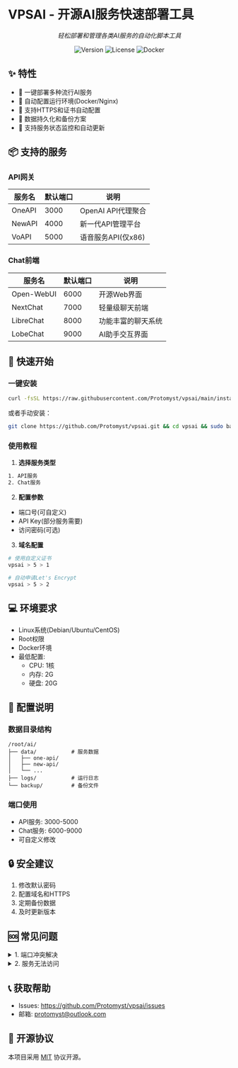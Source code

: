 # VPSAI - 开源AI服务快速部署工具

<p align="center">
    <em>轻松部署和管理各类AI服务的自动化脚本工具</em>
</p>

<div align="center">

![Version](https://img.shields.io/badge/version-0.0.1-blue)
![License](https://img.shields.io/badge/license-MIT-green)
![Docker](https://img.shields.io/badge/docker-required-blue)

</div>

## ✨ 特性

- 🚀 一键部署多种流行AI服务
- 🔧 自动配置运行环境(Docker/Nginx)
- 🔐 支持HTTPS和证书自动配置
- 💾 数据持久化和备份方案
- 🔄 支持服务状态监控和自动更新

## 📦 支持的服务

### API网关
| 服务名 | 默认端口 | 说明 |
|--------|----------|------|
| OneAPI | 3000 | OpenAI API代理聚合 |
| NewAPI | 4000 | 新一代API管理平台 |
| VoAPI  | 5000 | 语音服务API(仅x86) |

### Chat前端
| 服务名 | 默认端口 | 说明 |
|--------|----------|------|
| Open-WebUI | 6000 | 开源Web界面 |
| NextChat | 7000 | 轻量级聊天前端 |
| LibreChat | 8000 | 功能丰富的聊天系统 |
| LobeChat | 9000 | AI助手交互界面 |

## 🚀 快速开始

### 一键安装
```bash
curl -fsSL https://raw.githubusercontent.com/Protomyst/vpsai/main/install.sh | sudo bash
```

或者手动安装：
```bash
git clone https://github.com/Protomyst/vpsai.git && cd vpsai && sudo bash vpsai.sh
```

### 使用教程

1. **选择服务类型**
```bash
1. API服务
2. Chat服务
```

2. **配置参数**
- 端口号(可自定义)  
- API Key(部分服务需要)
- 访问密码(可选)

3. **域名配置**
```bash
# 使用自定义证书
vpsai > 5 > 1

# 自动申请Let's Encrypt
vpsai > 5 > 2
```

## 💻 环境要求

- Linux系统(Debian/Ubuntu/CentOS)
- Root权限
- Docker环境
- 最低配置:
  - CPU: 1核
  - 内存: 2G
  - 硬盘: 20G

## 📝 配置说明

### 数据目录结构
```
/root/ai/
├── data/           # 服务数据
│   ├── one-api/
│   ├── new-api/
│   └── ...
├── logs/           # 运行日志
└── backup/         # 备份文件
```

### 端口使用
- API服务: 3000-5000
- Chat服务: 6000-9000
- 可自定义修改

## 🔒 安全建议

1. 修改默认密码
2. 配置域名和HTTPS
3. 定期备份数据
4. 及时更新版本

## 🆘 常见问题

<details>
<summary>1. 端口冲突解决</summary>
检查占用端口进程:
```bash 
netstat -tunlp | grep 端口号
```
</details>

<details>
<summary>2. 服务无法访问</summary>
- 检查防火墙配置
- 确认端口是否开放
- 查看服务日志
</details>

## 📞 获取帮助

- Issues: https://github.com/Protomyst/vpsai/issues
- 邮箱: protomyst@outlook.com

## 📄 开源协议

本项目采用 [MIT](LICENSE) 协议开源。
